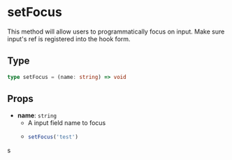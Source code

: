 # setFocus
This method will allow users to programmatically focus on input. Make sure input's ref is registered into the hook form.

## **Type**
```ts
type setFocus = (name: string) => void
```
## **Props**
- **name**: `string` 
  - A input field name to focus
  - ```ts
    setFocus('test')
    ```
s
